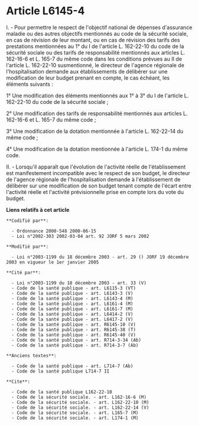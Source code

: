 # Article L6145-4

I. - Pour permettre le respect de l'objectif national de dépenses d'assurance maladie ou des autres objectifs mentionnés au
code de la sécurité sociale, en cas de révision de leur montant, ou en cas de révision des tarifs des prestations mentionnées
au 1° du I de l'article L. 162-22-10 du code de la sécurité sociale ou des tarifs de responsabilité mentionnés aux articles
L. 162-16-6 et L. 165-7 du même code dans les conditions prévues au II de l'article L. 162-22-10 susmentionné, le directeur
de l'agence régionale de l'hospitalisation demande aux établissements de délibérer sur une modification de leur budget
prenant en compte, le cas échéant, les éléments suivants :

1° Une modification des éléments mentionnés aux 1° à 3° du I de l'article L. 162-22-10 du code de la sécurité sociale ;

2° Une modification des tarifs de responsabilité mentionnés aux articles L. 162-16-6 et L. 165-7 du même code ;

3° Une modification de la dotation mentionnée à l'article L. 162-22-14 du même code ;

4° Une modification de la dotation mentionnée à l'article L. 174-1 du même code.

II. - Lorsqu'il apparaît que l'évolution de l'activité réelle de l'établissement est manifestement incompatible avec le
respect de son budget, le directeur de l'agence régionale de l'hospitalisation demande à l'établissement de délibérer sur une
modification de son budget tenant compte de l'écart entre l'activité réelle et l'activité prévisionnelle prise en compte lors
du vote du budget.

**Liens relatifs à cet article**

	**Codifié par**:

	  - Ordonnance 2000-548 2000-06-15
	  - Loi n°2002-303 2002-03-04 art. 92 JORF 5 mars 2002

	**Modifié par**:

	  - Loi n°2003-1199 du 18 décembre 2003 - art. 29 () JORF 19 décembre 2003 en vigueur le 1er janvier 2005

	**Cité par**:

	  - Loi n°2003-1199 du 18 décembre 2003 - art. 33 (V)
	  - Code de la santé publique - art. L6115-3 (VT)
	  - Code de la santé publique - art. L6143-3 (V)
	  - Code de la santé publique - art. L6143-4 (M)
	  - Code de la santé publique - art. L6161-4 (M)
	  - Code de la santé publique - art. L6161-7 (M)
	  - Code de la santé publique - art. L6414-2 (V)
	  - Code de la santé publique - art. L6417-2 (V)
	  - Code de la santé publique - art. R6145-10 (V)
	  - Code de la santé publique - art. R6145-38 (T)
	  - Code de la santé publique - art. R6145-40 (V)
	  - Code de la santé publique - art. R714-3-34 (Ab)
	  - Code de la santé publique - art. R714-3-7 (Ab)

	**Anciens textes**:

	  - Code de la santé publique - art. L714-7 (Ab)
	  - Code de la santé publique L714-7 II

	**Cite**:

	  - Code de la santé publique L162-22-10
	  - Code de la sécurité sociale. - art. L162-16-6 (M)
	  - Code de la sécurité sociale. - art. L162-22-10 (M)
	  - Code de la sécurité sociale. - art. L162-22-14 (V)
	  - Code de la sécurité sociale. - art. L165-7 (M)
	  - Code de la sécurité sociale. - art. L174-1 (M)
